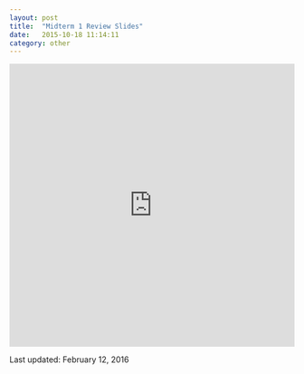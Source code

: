 ```yaml
---
layout: post
title:  "Midterm 1 Review Slides"
date:   2015-10-18 11:14:11
category: other
---
```


<iframe src="https://docs.google.com/presentation/d/1l-LZyKxxUkm6tH0vDzHwSNAziVFcLNrO8JxBTuzL7BM/embed?start=false&loop=false&delayms=60000" frameborder="0" width="100%" height="500px" allowfullscreen="true" mozallowfullscreen="true" webkitallowfullscreen="true"></iframe>

Last updated: February 12, 2016